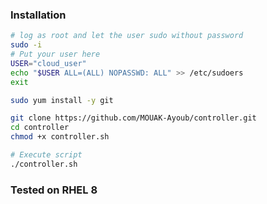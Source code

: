 ### Installation


```bash
# log as root and let the user sudo without password
sudo -i
# Put your user here
USER="cloud_user"
echo "$USER ALL=(ALL) NOPASSWD: ALL" >> /etc/sudoers
exit

sudo yum install -y git

git clone https://github.com/MOUAK-Ayoub/controller.git
cd controller
chmod +x controller.sh

# Execute script
./controller.sh
```

### Tested on  RHEL 8

